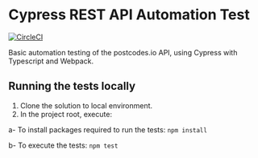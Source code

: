 # Cypress REST API Automation Test

[![CircleCI](https://circleci.com/gh/AsadHasan/CypressRestApiTesting.svg?style=svg)](https://circleci.com/gh/AsadHasan/CypressRestApiTesting)

Basic automation testing of the postcodes.io API, using Cypress with Typescript and Webpack.

## Running the tests locally

1. Clone the solution to local environment.
2. In the project root, execute:

a- To install packages required to run the tests: `npm install`

b- To execute the tests: `npm test`
